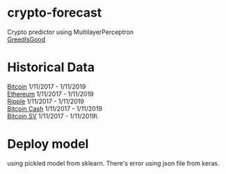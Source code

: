 # crypto-forecast
Crypto predictor using MultilayerPerceptron\
[GreedIsGood](http://greedisgood.herokuapp.com/)

# Historical Data
[Bitcoin](https://www.investing.com/crypto/bitcoin/btc-idr-historical-data)               1/11/2017 - 1/11/2019\
[Ethereum](https://www.investing.com/crypto/ethereum/eth-idr-historical-data)             1/11/2017 - 1/11/2019\
[Ripple](https://www.investing.com/crypto/xrp/xrp-idr-historical-data)      	            1/11/2017 - 1/11/2019\
[Bitcoin Cash](https://www.investing.com/crypto/bitcoin-cash/bchabc-idr-historical-data)	1/11/2017 - 1/11/2019\
[Bitcoin SV](https://www.investing.com/crypto/bitcoin-sv/bchsv-idr-historical-data)     	1/11/2017 - 1/11/2019\

# Deploy model
using pickled model from sklearn. There's error using json file from keras.
